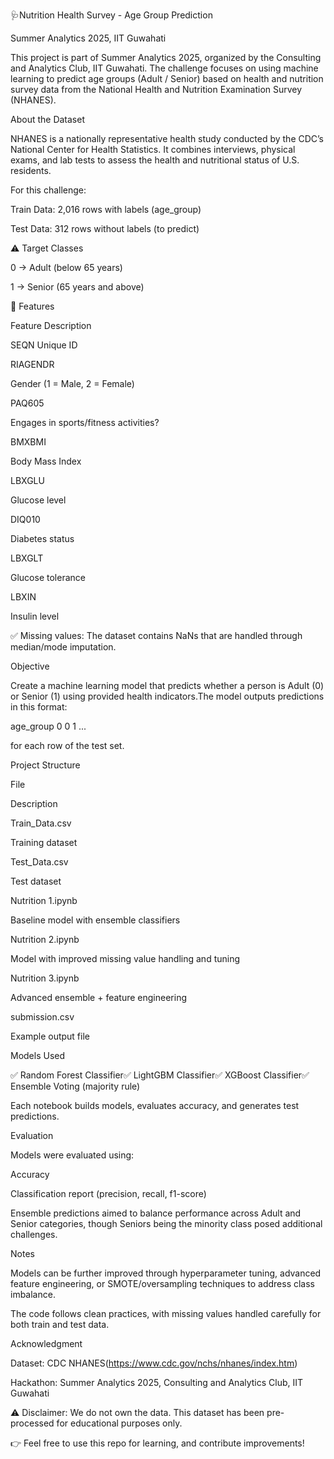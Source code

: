 🩺Nutrition Health Survey - Age Group Prediction

Summer Analytics 2025, IIT Guwahati

This project is part of Summer Analytics 2025, organized by the Consulting and Analytics Club, IIT Guwahati. The challenge focuses on using machine learning to predict age groups (Adult / Senior) based on health and nutrition survey data from the National Health and Nutrition Examination Survey (NHANES).

About the Dataset

NHANES is a nationally representative health study conducted by the CDC’s National Center for Health Statistics. It combines interviews, physical exams, and lab tests to assess the health and nutritional status of U.S. residents.

For this challenge:

Train Data: 2,016 rows with labels (age_group)

Test Data: 312 rows without labels (to predict)

⚠️ Target Classes

0 → Adult (below 65 years)

1 → Senior (65 years and above)

📌 Features

Feature         Description

SEQN            Unique ID

RIAGENDR

Gender (1 = Male, 2 = Female)

PAQ605

Engages in sports/fitness activities?

BMXBMI

Body Mass Index

LBXGLU

Glucose level

DIQ010

Diabetes status

LBXGLT

Glucose tolerance

LBXIN

Insulin level

✅ Missing values: The dataset contains NaNs that are handled through median/mode imputation.

Objective

Create a machine learning model that predicts whether a person is Adult (0) or Senior (1) using provided health indicators.The model outputs predictions in this format:

age_group
0
0
1
...

for each row of the test set.

Project Structure

File

Description

Train_Data.csv

Training dataset

Test_Data.csv

Test dataset

Nutrition 1.ipynb

Baseline model with ensemble classifiers

Nutrition 2.ipynb

Model with improved missing value handling and tuning

Nutrition 3.ipynb

Advanced ensemble + feature engineering

submission.csv

Example output file

Models Used

✅ Random Forest Classifier✅ LightGBM Classifier✅ XGBoost Classifier✅ Ensemble Voting (majority rule)

Each notebook builds models, evaluates accuracy, and generates test predictions.

Evaluation

Models were evaluated using:

Accuracy

Classification report (precision, recall, f1-score)

Ensemble predictions aimed to balance performance across Adult and Senior categories, though Seniors being the minority class posed additional challenges.

Notes

Models can be further improved through hyperparameter tuning, advanced feature engineering, or SMOTE/oversampling techniques to address class imbalance.

The code follows clean practices, with missing values handled carefully for both train and test data.

Acknowledgment

Dataset: CDC NHANES(https://www.cdc.gov/nchs/nhanes/index.htm)

Hackathon: Summer Analytics 2025, Consulting and Analytics Club, IIT Guwahati

⚠️ Disclaimer: We do not own the data. This dataset has been pre-processed for educational purposes only.

👉 Feel free to use this repo for learning, and contribute improvements!
